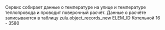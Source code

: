 Сервис собирает данные о температуре на улице и температуре теплопровода и проводит поверочный расчёт.
Данные о расчёте записываются в таблицу zulu.object_records_new
ELEM_ID Котельной 16 - 3580